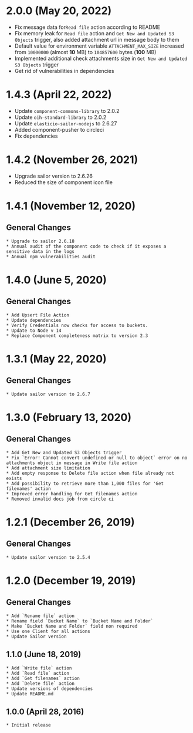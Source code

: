 # 2.0.0 (May 20, 2022)
* Fix message data for`Read file` action according to README
* Fix memory leak for `Read file` action and `Get New and Updated S3 Objects` trigger, also added attachment url in message body to them
* Default value for environment variable `ATTACHMENT_MAX_SIZE` increased from `10000000` (almost **10** MB) to `104857600` bytes (**100** MB)
* Implemented additional check attachments size  in `Get New and Updated S3 Objects` trigger
* Get rid of vulnerabilities in dependencies

# 1.4.3 (April 22, 2022)
* Update `component-commons-library` to 2.0.2
* Update `oih-standard-library` to 2.0.2
* Update `elasticio-sailor-nodejs` to 2.6.27
* Added component-pusher to circleci
* Fix dependencies

# 1.4.2 (November 26, 2021)

* Upgrade sailor version to 2.6.26
* Reduced the size of component icon file

# 1.4.1 (November 12, 2020)

## General Changes
    * Upgrade to sailor 2.6.18
    * Annual audit of the component code to check if it exposes a sensitive data in the logs
    * Annual npm vulnerabilities audit

# 1.4.0 (June 5, 2020)

## General Changes
    * Add Upsert File Action
    * Update dependencies
    * Verify Credentials now checks for access to buckets.
    * Update to Node v 14
    * Replace Component completeness matrix to version 2.3


# 1.3.1 (May 22, 2020)

## General Changes
    * Update sailor version to 2.6.7

# 1.3.0 (February 13, 2020)

## General Changes
    * Add Get New and Updated S3 Objects trigger
    * Fix `Error! Cannot convert undefined or null to object` error on no attachments object in message in Write file action
    * Add attachment size limitation
    * Add empty response to Delete file action when file already not exists
    * Add possibility to retrieve more than 1,000 files for 'Get filenames' action
    * Improved error handling for Get filenames action
    * Removed invalid docs job from circle ci
    
# 1.2.1 (December 26, 2019)

## General Changes
    * Update sailor version to 2.5.4
    
# 1.2.0 (December 19, 2019)

## General Changes
    * Add `Rename file` action
    * Rename field `Bucket Name` to `Bucket Name and Folder`
    * Make `Bucket Name and Folder` field non required
    * Use one Client for all actions
    * Update Sailor version

## 1.1.0 (June 18, 2019)

    * Add `Write file` action
    * Add `Read file` action
    * Add `Get filenames` action
    * Add `Delete file` action
    * Update versions of dependencies
    * Update README.md

## 1.0.0 (April 28, 2016)

    * Initial release
